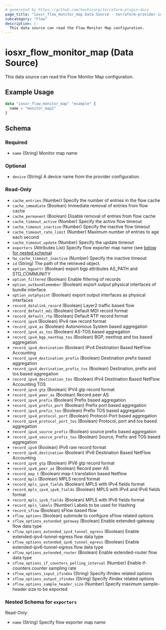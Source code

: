 ```yaml
---
# generated by https://github.com/hashicorp/terraform-plugin-docs
page_title: "iosxr_flow_monitor_map Data Source - terraform-provider-iosxr"
subcategory: "Flow"
description: |-
  This data source can read the Flow Monitor Map configuration.
---
```


# iosxr_flow_monitor_map (Data Source)

This data source can read the Flow Monitor Map configuration.

## Example Usage

```terraform
data "iosxr_flow_monitor_map" "example" {
  name = "monitor_map1"
}
```

<!-- schema generated by tfplugindocs -->
## Schema

### Required

- `name` (String) Monitor map name

### Optional

- `device` (String) A device name from the provider configuration.

### Read-Only

- `cache_entries` (Number) Specify the number of entries in the flow cache
- `cache_immediate` (Boolean) Immediate removal of entries from flow cache
- `cache_permanent` (Boolean) Disable removal of entries from flow cache
- `cache_timeout_active` (Number) Specify the active flow timeout
- `cache_timeout_inactive` (Number) Specify the inactive flow timeout
- `cache_timeout_rate_limit` (Number) Maximum number of entries to age each second
- `cache_timeout_update` (Number) Specify the update timeout
- `exporters` (Attributes List) Specify flow exporter map name (see [below for nested schema](#nestedatt--exporters))
- `hw_cache_timeout_inactive` (Number) Specify the inactive timeout
- `id` (String) The path of the retrieved object.
- `option_bgpattr` (Boolean) export bgp attributes AS_PATH and STD_COMMUNITY
- `option_filtered` (Boolean) Enable filtering of records
- `option_outbundlemember` (Boolean) export output physical interfaces of bundle interface
- `option_outphysint` (Boolean) export output interfaces as physical interfaces
- `record_datalink_record` (Boolean) Layer2 traffic based flow
- `record_default_mdi` (Boolean) Default MDI record format
- `record_default_rtp` (Boolean) Default RTP record format
- `record_ipv4` (Boolean) IPv4 raw record format
- `record_ipv4_as` (Boolean) Autonomous System based aggregation
- `record_ipv4_as_tos` (Boolean) AS-TOS based aggregation
- `record_ipv4_bgp_nexthop_tos` (Boolean) BGP, nexthop and tos based aggregation
- `record_ipv4_destination` (Boolean) IPv4 Destination Based NetFlow Accounting
- `record_ipv4_destination_prefix` (Boolean) Destination prefix based aggregation
- `record_ipv4_destination_prefix_tos` (Boolean) Destination, prefix and tos based aggregation
- `record_ipv4_destination_tos` (Boolean) IPv4 Destination Based NetFlow Accounting TOS
- `record_ipv4_gtp` (Boolean) IPV4 gtp record format
- `record_ipv4_peer_as` (Boolean) Record peer AS
- `record_ipv4_prefix` (Boolean) Prefix based aggregation
- `record_ipv4_prefix_port` (Boolean) Prefix port based aggregation
- `record_ipv4_prefix_tos` (Boolean) Prefix TOS based aggregation
- `record_ipv4_protocol_port` (Boolean) Protocol-Port based aggregation
- `record_ipv4_protocol_port_tos` (Boolean) Protocol, port and tos based aggregation
- `record_ipv4_source_prefix` (Boolean) source prefix based aggregation
- `record_ipv4_source_prefix_tos` (Boolean) Source, Prefix and TOS based aggregation
- `record_ipv6` (Boolean) IPv6 raw record format
- `record_ipv6_destination` (Boolean) IPv6 Destination Based NetFlow Accounting
- `record_ipv6_gtp` (Boolean) IPV6 gtp record format
- `record_ipv6_peer_as` (Boolean) Record peer AS
- `record_map_t` (Boolean) map-t translation based Netflow
- `record_mpls` (Boolean) MPLS record format
- `record_mpls_ipv4_fields` (Boolean) MPLS with IPv4 fields format
- `record_mpls_ipv4_ipv6_fields` (Boolean) MPLS with IPv4 and IPv6 fields format
- `record_mpls_ipv6_fields` (Boolean) MPLS with IPv6 fields format
- `record_mpls_labels` (Number) Labels to be used for Hashing
- `record_sflow` (Boolean) sFlow based flow
- `sflow_options` (Boolean) submode to configure sFlow related options
- `sflow_options_extended_gateway` (Boolean) Enable extended-gateway flow data type
- `sflow_options_extended_ipv4_tunnel_egress` (Boolean) Enable extended-ipv4-tunnel-egress flow data type
- `sflow_options_extended_ipv6_tunnel_egress` (Boolean) Enable extended-ipv6-tunnel-egress flow data type
- `sflow_options_extended_router` (Boolean) Enable extended-router flow data type
- `sflow_options_if_counters_polling_interval` (Number) Enable if-counters counter sampling rate
- `sflow_options_input_ifindex` (String) Specify ifindex related options
- `sflow_options_output_ifindex` (String) Specify ifindex related options
- `sflow_options_sample_header_size` (Number) Specify maximum sample-header size to be exported

<a id="nestedatt--exporters"></a>
### Nested Schema for `exporters`

Read-Only:

- `name` (String) Specify flow exporter map name
